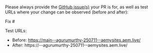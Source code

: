 Please always provide the [GitHub issue(s)](../issues) your PR is for, as well as test URLs where your change can be observed (before and after):

Fix #<gh-issue-id>

Test URLs:
- Before: https://main--agurumurthy-250711--aemysites.aem.live/
- After: https://<branch>--agurumurthy-250711--aemysites.aem.live/
